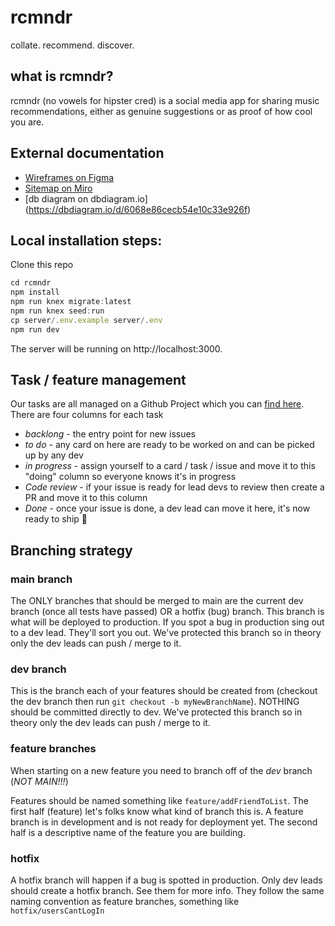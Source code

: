# rcmndr

collate.
recommend.
discover.
## what is rcmndr?
rcmndr (no vowels for hipster cred) is a social media app for sharing music recommendations, either as genuine suggestions or as proof of how cool you are.

## External documentation
* [Wireframes on Figma](https://www.figma.com/file/4nBKJh6rgLuEqbX054Zw1i/rcmndr?node-id=0%3A1) 
* [Sitemap on Miro](https://miro.com/app/board/o9J_lwh4UFA=/)
* [db diagram on dbdiagram.io] (https://dbdiagram.io/d/6068e86cecb54e10c33e926f)

## Local installation steps:
Clone this repo

```js
cd rcmndr
npm install
npm run knex migrate:latest
npm run knex seed:run
cp server/.env.example server/.env
npm run dev 
```

The server will be running on http://localhost:3000.

## Task / feature management
Our tasks are all managed on a Github Project which you can [find here](https://github.com/Pohutukawa-2021/rcmndr/projects/1). There are four columns for each task
- *backlong* - the entry point for new issues
- *to do* - any card on here are ready to be worked on and can be picked up by any dev
- *in progress* - assign yourself to a card / task / issue and move it to this "doing" column so everyone knows it's in progress
- *Code review* - if your issue is ready for lead devs to review then create a PR and move it to this column
- *Done* - once your issue is done, a dev lead can move it here, it's now ready to ship :rocket:

## Branching strategy

### main branch
The ONLY branches that should be merged to main are the current dev branch (once all tests have passed) OR a hotfix (bug) branch.  This branch is what will be deployed to production. If you spot a bug in production sing out to a dev lead. They'll sort you out. We've protected this branch so in theory only the dev leads can push / merge to it.

### dev branch
This is the branch each of your features should be created from (checkout the dev branch then run `git checkout -b myNewBranchName`). NOTHING should be committed directly to dev. We've protected this branch so in theory only the dev leads can push / merge to it.

### feature branches
When starting on a new feature you need to branch off of the _dev_ branch (*NOT MAIN!!!*)

Features should be named something like `feature/addFriendToList`.  The first half (feature) let's folks know what kind of branch this is. A feature branch is in development and is not ready for deployment yet.  The second half is a descriptive name of the feature you are building.

### hotfix
A hotfix branch will happen if a bug is spotted in production. Only dev leads should create a hotfix branch. See them for more info. They follow the same naming convention as feature branches, something like `hotfix/usersCantLogIn`
